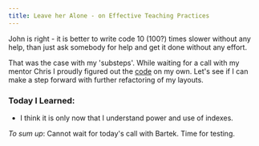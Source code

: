 ```yaml
--- 
title: Leave her Alone - on Effective Teaching Practices
---
```


John is right - it is better to write code 10 (100?) times slower without any help, than just ask somebody for help and get it done without any effort.

That was the case with my 'substeps'. While waiting for a call with my mentor Chris I proudly figured out the [code](https://github.com/lipenco/impress.js-substeps) on my own. Let's see if I can make a step forward with further refactoring of my layouts.

### Today I Learned:
* I think it is only now that I understand power and use of indexes.

_To sum up_:
Cannot wait for today's call with Bartek. Time for testing.
